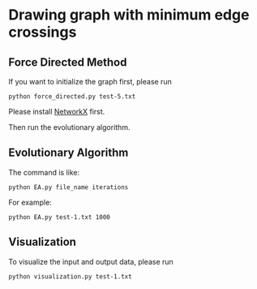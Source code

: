 # Drawing graph with minimum edge crossings


## Force Directed Method
If you want to initialize the graph first, please run
```
python force_directed.py test-5.txt
```
Please install [NetworkX](https://networkx.org/) first.

Then run the evolutionary algorithm.

## Evolutionary Algorithm
The command is like:
```
python EA.py file_name iterations
```
For example:
```
python EA.py test-1.txt 1000
```



## Visualization
To visualize the input and output data, please run
```
python visualization.py test-1.txt
```

